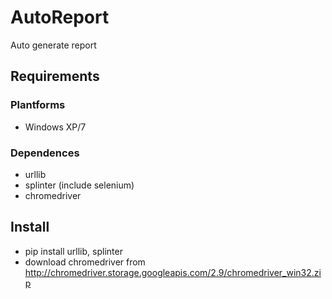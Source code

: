 # AutoReport
Auto generate report

## Requirements

### Plantforms
- Windows XP/7

### Dependences
- urllib
- splinter (include selenium)
- chromedriver

## Install
- pip install urllib, splinter
- download chromedriver from http://chromedriver.storage.googleapis.com/2.9/chromedriver_win32.zip

